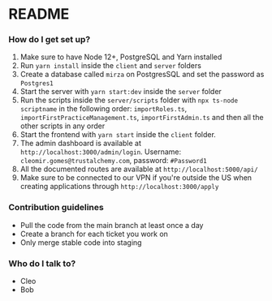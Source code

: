 # README #

### How do I get set up? ###

1. Make sure to have Node 12+, PostgreSQL and Yarn installed
2. Run `yarn install` inside the `client` and `server` folders
3. Create a database called `mirza` on PostgresSQL and set the password as `Postgres1`
4. Start the server with `yarn start:dev` inside the `server` folder
5. Run the scripts inside the `server/scripts` folder with `npx ts-node scriptname` in the following order: `importRoles.ts`, `importFirstPracticeManagement.ts`, `importFirstAdmin.ts` and then all the other scripts in any order
6. Start the frontend with `yarn start` inside the `client` folder.
7. The admin dashboard is available at `http://localhost:3000/admin/login`. Username: `cleomir.gomes@trustalchemy.com`, password: `#Password1`
8. All the documented routes are available at `http://localhost:5000/api/`
9. Make sure to be connected to our VPN if you're outside the US when creating applications through `http://localhost:3000/apply` 

### Contribution guidelines ###

* Pull the code from the main branch at least once a day
* Create a branch for each ticket you work on
* Only merge stable code into staging

### Who do I talk to? ###

* Cleo
* Bob
